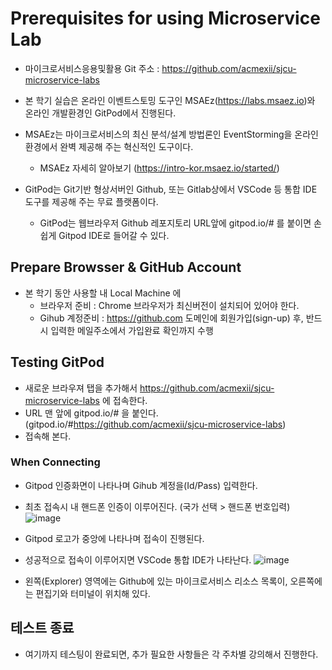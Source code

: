 # Prerequisites for using Microservice Lab

- 마이크로서비스응용및활용 Git 주소 : https://github.com/acmexii/sjcu-microservice-labs

- 본 학기 실습은 온라인 이벤트스토밍 도구인 MSAEz(https://labs.msaez.io)와 온라인 개발환경인 GitPod에서 진행된다.

- MSAEz는 마이크로서비스의 최신 분석/설계 방법론인 EventStorming을 온라인 환경에서 완벽 제공해 주는 혁신적인 도구이다. 
  - MSAEz 자세히 알아보기 (https://intro-kor.msaez.io/started/)

- GitPod는 Git기반 형상서버인 Github, 또는 Gitlab상에서 VSCode 등 통합 IDE 도구를 제공해 주는 무료 플랫폼이다.
  - GitPod는 웹브라우저 Github 레포지토리 URL앞에 gitpod.io/# 를 붙이면 손쉽게 Gitpod IDE로 들어갈 수 있다.


## Prepare Browsser & GitHub Account
- 본 학기 동안 사용할 내 Local Machine 에
  - 브라우저 준비 : Chrome 브라우저가 최신버전이 설치되어 있어야 한다.
  - Gihub 계정준비 : https://github.com 도메인에 회원가입(sign-up) 후, 반드시 입력한 메일주소에서 가입완료 확인까지 수행


## Testing GitPod 
- 새로운 브라우져 탭을 추가해서 https://github.com/acmexii/sjcu-microservice-labs 에 접속한다.
- URL 맨 앞에 gitpod.io/# 을 붙인다. (gitpod.io/#https://github.com/acmexii/sjcu-microservice-labs)
- 접속해 본다.


### When Connecting 

- Gitpod 인증화면이 나타나며 Gihub 계정을(Id/Pass) 입력한다.
- 최초 접속시 내 핸드폰 인증이 이루어진다. (국가 선택 > 핸드폰 번호입력)
![image](https://user-images.githubusercontent.com/35618409/187013335-cee187a1-cd43-4752-b881-424af1a9f2f9.png)


- Gitpod 로고가 중앙에 나타나며 접속이 진행된다.
- 성공적으로 접속이 이루어지면 VSCode 통합 IDE가 나타난다.
![image](https://user-images.githubusercontent.com/35618409/187012423-53229178-9221-492f-bf75-b493e99782be.png)
- 왼쪽(Explorer) 영역에는 Github에 있는 마이크로서비스 리소스 목록이, 오른쪽에는 편집기와 터미널이 위치해 있다.


## 테스트 종료

- 여기까지 테스팅이 완료되면, 추가 필요한 사항들은 각 주차별 강의해서 진행한다.


